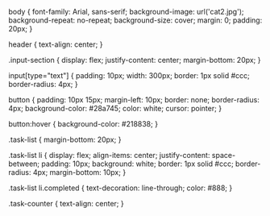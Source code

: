 body {
    font-family: Arial, sans-serif;
    background-image: url('cat2.jpg');
    background-repeat: no-repeat;
    background-size: cover;
    margin: 0;
    padding: 20px;
}

header {
    text-align: center;
}

.input-section {
    display: flex;
    justify-content: center;
    margin-bottom: 20px;
}

input[type="text"] {
    padding: 10px;
    width: 300px;
    border: 1px solid #ccc;
    border-radius: 4px;
}

button {
    padding: 10px 15px;
    margin-left: 10px;
    border: none;
    border-radius: 4px;
    background-color: #28a745;
    color: white;
    cursor: pointer;
}

button:hover {
    background-color: #218838;
}

.task-list {
    margin-bottom: 20px;
}

.task-list li {
    display: flex;
    align-items: center;
    justify-content: space-between;
    padding: 10px;
    background: white;
    border: 1px solid #ccc;
    border-radius: 4px;
    margin-bottom: 10px;
}

.task-list li.completed {
    text-decoration: line-through;
    color: #888;
}

.task-counter {
    text-align: center;
}
